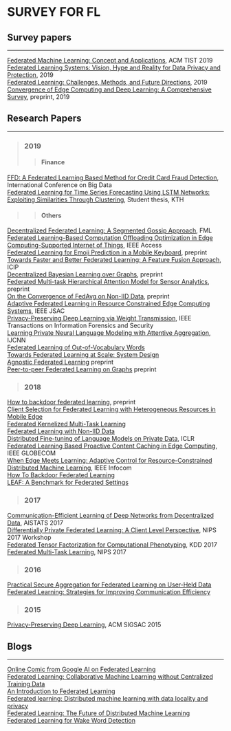 # SURVEY FOR FL
## Survey papers
----
[Federated Machine Learning: Concept and Applications](https://dl.acm.org/citation.cfm?id=3298981), ACM TIST 2019 <br>
[Federated Learning Systems: Vision, Hype and Reality for Data Privacy and Protection](https://arxiv.org/pdf/1907.09693.pdf), 2019 <br>
[Federated Learning: Challenges, Methods, and Future Directions](https://arxiv.org/pdf/1908.07873.pdf), 2019 <br>
[Convergence of Edge Computing and Deep Learning: A Comprehensive Survey](https://arxiv.org/pdf/1907.08349.pdf), preprint, 2019 <br>
## Research Papers
----
> ### 2019
>> #### Finance
[FFD: A Federated Learning Based Method for Credit Card Fraud Detection](https://link.springer.com/chapter/10.1007/978-3-030-23551-2_2), International Conference on Big Data <br>
[Federated Learning for Time Series Forecasting Using LSTM Networks: Exploiting Similarities Through Clustering](https://pdfs.semanticscholar.org/ea41/01aa3f6308141ad75a28e2dc3d829a02cf97.pdf), Student thesis, KTH <br>
>> #### Others
[Decentralized Federated Learning: A Segmented Gossip Approach](https://arxiv.org/abs/1908.07782), FML <br>
[Federated Learning-Based Computation Offloading Optimization in Edge Computing-Supported Internet of Things](https://ieeexplore.ieee.org/document/8728285), IEEE Access <br>
[Federated Learning for Emoji Prediction in a Mobile Keyboard](https://arxiv.org/abs/1906.04329), preprint <br>
[Towards Faster and Better Federated Learning: A Feature Fusion Approach](https://ieeexplore.ieee.org/abstract/document/8803001), ICIP <br>
[Decentralized Bayesian Learning over Graphs](https://arxiv.org/pdf/1905.10466.pdf), preprint <br>
[Federated Multi-task Hierarchical Attention Model for Sensor Analytics](https://arxiv.org/pdf/1905.05142.pdf), preprint <br>
[On the Convergence of FedAvg on Non-IID Data](https://arxiv.org/abs/1907.02189), preprint <br>
[Adaptive Federated Learning in Resource Constrained Edge Computing Systems](https://arxiv.org/abs/1804.05271), IEEE JSAC <br>
[Privacy-Preserving Deep Learning via Weight Transmission](https://arxiv.org/abs/1809.03272), IEEE Transactions on Information Forensics and Security <br>
[Learning Private Neural Language Modeling with Attentive Aggregation](https://arxiv.org/pdf/1812.07108.pdf), IJCNN <br>
[Federated Learning of Out-of-Vocabulary Words](https://arxiv.org/pdf/1903.10635.pdf) <br>
[Towards Federated Learning at Scale: System Design](https://arxiv.org/abs/1902.01046) <br>
[Agnostic Federated Learning](https://arxiv.org/abs/1902.00146) preprint <br>
[Peer-to-peer Federated Learning on Graphs](https://arxiv.org/abs/1901.11173) preprint <br>
> ### 2018
[How to backdoor federated learning](https://arxiv.org/pdf/1807.00459.pdf), preprint <br>
[Client Selection for Federated Learning with Heterogeneous Resources in Mobile Edge](https://arxiv.org/abs/1804.08333) <br>
[Federated Kernelized Multi-Task Learning](http://www.sysml.cc/doc/30.pdf) <br>
[Federated Learning with Non-IID Data](https://arxiv.org/abs/1806.00582) <br>
[Distributed Fine-tuning of Language Models on Private Data](https://openreview.net/pdf?id=HkgNdt26Z), ICLR <br>
[Federated Learning Based Proactive Content Caching in Edge Computing](https://ieeexplore.ieee.org/abstract/document/8647616), IEEE GLOBECOM <br>
[When Edge Meets Learning: Adaptive Control for Resource-Constrained Distributed Machine Learning](http://www.commsp.ee.ic.ac.uk/~wiser/dais-ita/tiffany_papers/infocom_2018.pdf), IEEE Infocom <br>
[How To Backdoor Federated Learning](https://arxiv.org/abs/1807.00459) <br>
[LEAF: A Benchmark for Federated Settings](https://arxiv.org/abs/1812.01097) <br>
> ### 2017
[Communication-Efficient Learning of Deep Networks from Decentralized Data](https://arxiv.org/abs/1602.05629), AISTATS 2017 <br>
[Differentially Private Federated Learning: A Client Level Perspective](https://arxiv.org/abs/1712.07557), NIPS 2017 Workshop <br>
[Federated Tensor Factorization for Computational Phenotyping](https://www.ncbi.nlm.nih.gov/pmc/articles/PMC5652331/), KDD 2017 <br>
[Federated Multi-Task Learning](http://papers.nips.cc/paper/7029-federated-multi-task-learning.pdf), NIPS 2017 <br>
> ### 2016
[Practical Secure Aggregation for Federated Learning on User-Held Data](https://arxiv.org/abs/1611.04482) <br>
[Federated Learning: Strategies for Improving Communication Efficiency](https://arxiv.org/abs/1610.05492) <br>
> ### 2015
[Privacy-Preserving Deep Learning](https://www.comp.nus.edu.sg/~reza/files/Shokri-CCS2015.pdf), ACM SIGSAC 2015 <br>
## Blogs
----
[Online Comic from Google AI on Federated Learning](https://federated.withgoogle.com/) <br>
[Federated Learning: Collaborative Machine Learning without Centralized Training Data](https://ai.googleblog.com/2017/04/federated-learning-collaborative.html) <br>
[An Introduction to Federated Learning](https://blog.cloudera.com/cdp-data-center-better-safer-data-analytics-from-the-edge-to-ai/) <br>
[Federated learning: Distributed machine learning with data locality and privacy](https://blog.fastforwardlabs.com/2018/11/14/federated-learning.html) <br>
[Federated Learning: The Future of Distributed Machine Learning](https://medium.com/syncedreview/federated-learning-the-future-of-distributed-machine-learning-eec95242d897) <br>
[Federated Learning for Wake Word Detection](https://medium.com/snips-ai/federated-learning-for-wake-word-detection-c8b8c5cdd2c5) <br>

